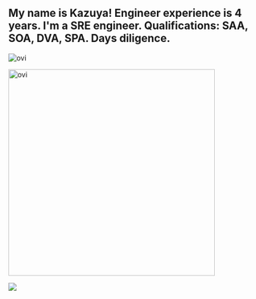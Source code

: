 ## My name is Kazuya! Engineer experience is 4 years. I'm a SRE engineer. Qualifications: SAA, SOA, DVA, SPA. Days diligence.

<img src="https://github-readme-stats.vercel.app/api/top-langs?username=username&show_icons=true&locale=en&layout=compact&theme=chartreuse-dark" alt="ovi" /></p>

<img src="https://github-readme-stats.vercel.app/api?username=username&show_icons=true&locale=en&theme=chartreuse-dark" alt="ovi" width="410" /></p>


<img src="https://github-profile-trophy.vercel.app/?username=username&theme=juicyfresh&no-bg=true" />
